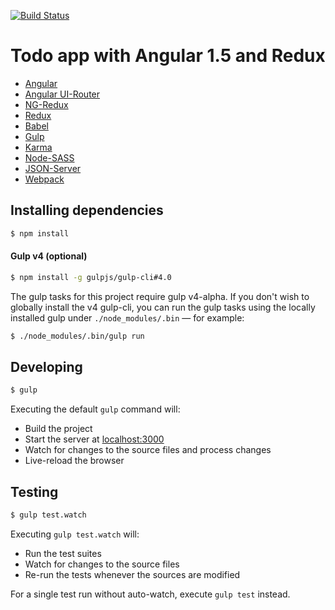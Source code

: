 [![Build Status](https://travis-ci.org/r-park/todo-angular-redux.svg?branch=master)](https://travis-ci.org/r-park/todo-angular-redux)


# Todo app with Angular 1.5 and Redux

- [Angular](https://github.com/angular/angular.js)
- [Angular UI-Router](https://github.com/angular-ui/ui-router)
- [NG-Redux](https://github.com/wbuchwalter/ng-redux)
- [Redux](https://github.com/rackt/redux)
- [Babel](https://github.com/babel/babel)
- [Gulp](https://github.com/gulpjs/gulp)
- [Karma](https://github.com/karma-runner/karma)
- [Node-SASS](https://github.com/sass/node-sass)
- [JSON-Server](https://github.com/typicode/json-server)
- [Webpack](https://github.com/webpack/webpack)


## Installing dependencies
```bash
$ npm install
```


#### Gulp v4 (optional)
```bash
$ npm install -g gulpjs/gulp-cli#4.0
```
The gulp tasks for this project require gulp v4-alpha. If you don't wish to globally install the v4 gulp-cli, you can run the gulp tasks using the locally installed gulp under `./node_modules/.bin` — for example:
```bash
$ ./node_modules/.bin/gulp run
```


## Developing
```bash
$ gulp
```
Executing the default `gulp` command will:
- Build the project
- Start the server at <a href="http://localhost:3000" target="_blank">localhost:3000</a>
- Watch for changes to the source files and process changes
- Live-reload the browser


## Testing
```bash
$ gulp test.watch
```
Executing `gulp test.watch` will:
- Run the test suites
- Watch for changes to the source files
- Re-run the tests whenever the sources are modified

For a single test run without auto-watch, execute `gulp test` instead.
